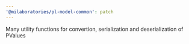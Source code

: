 ```yaml
---
'@milaboratories/pl-model-common': patch
---
```


Many utility functions for convertion, serialization and deserialization of PValues

